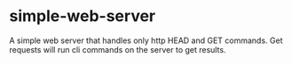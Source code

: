 # simple-web-server
A simple web server that handles only http HEAD and GET commands. Get requests will run cli commands on the server to get results.
